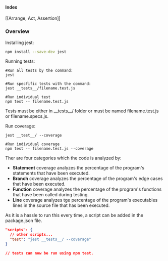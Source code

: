 #### Index
[[Arrange,  Act,  Assertion]]



### Overview
Installing jest:
``` bash
npm install --save-dev jest
```

Running tests:
``` Shell
#Run all tests by the command:
jest

#Run specfific tests with the command:
jest __tests__/filename.test.js

#Run individual test
npm test -- filename.test.js
```

Tests must be either in \_\_tests\_\_/  folder or must be named filename.test.js or filename.specs.js.

Run coverage:
```Shell
jest __test__/ --coverage

#Run individual coverage
npm test -- filename.test.js --coverage
```

Ther are four categories which the code is analyzed by:
- __Statement__ coverage analyzes the percentage of the program's statements that have been executed.
- __Branch__ coverage analyzes the percentage of the program's edge cases that have been executed.
- __Function__ coverage analyzes the percentage of the program's functions that have been called during testing.
- __Line__ coverage analyzes tge percentage of the program's executables lines in the source file that has been executed.

As it is a hassle to run this every time, a script can be added in the package.json file. 
``` json
"scripts": {  
  // other scripts...  
  "test": "jest __tests__/ --coverage"  
}

// tests can now be run using npm test.
```


